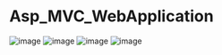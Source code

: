 # Asp_MVC_WebApplication
![image](https://user-images.githubusercontent.com/114800813/207325612-4c42df0e-a13f-4092-894d-91af6fd7c8c6.png)
![image](https://user-images.githubusercontent.com/114800813/207325638-08138d24-c159-4c16-b064-88d6cf3aa56f.png)
![image](https://user-images.githubusercontent.com/114800813/207325656-a3bb38c4-80c6-4152-ba55-9cbb4bca458d.png)
![image](https://user-images.githubusercontent.com/114800813/207325673-3103932f-0f2c-4a6c-bd0a-2e80f1df653d.png)

